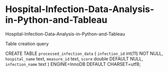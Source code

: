 # Hospital-Infection-Data-Analysis-in-Python-and-Tableau
Hospital-Infection-Data-Analysis-in-Python-and-Tableau

Table creation query

CREATE TABLE `processed_infection_data` (
  `infection_id` int(11) NOT NULL,
  `hospital_name` text,
  `measure_id` text,
  `score` double DEFAULT NULL,
  `infection_name` text
) ENGINE=InnoDB DEFAULT CHARSET=utf8;
